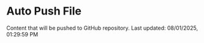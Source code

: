 # Auto Push File

Content that will be pushed to GitHub repository.
Last updated: 08/01/2025, 01:29:59 PM